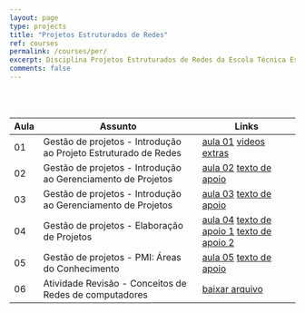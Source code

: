 ```yaml
---
layout: page
type: projects
title: "Projetos Estruturados de Redes"
ref: courses
permalink: /courses/per/
excerpt: Disciplina Projetos Estruturados de Redes da Escola Técnica Estadual Governador Eduardo Campos, São bento do Una-PE.
comments: false
---
```

<br/>

<br/>

| Aula | Assunto | Links |
| -- | ------------ | --- |
| 01 | Gestão de projetos - Introdução ao Projeto Estruturado de Redes|  <a href="{{ site.url }}/assets/arquivos/per/aula01-per.pdf" target="blank" class="btn">aula 01</a> <a href="https://www.youtube.com/playlist?list=PLsJGhs3ZmfHJjJmMJqb7UQjBp9l7qJ844" target="blank" class="btn">videos extras</a>|
| 02 | Gestão de projetos - Introdução ao Gerenciamento de Projetos | <a href="{{ site.url }}/assets/arquivos/per/aula02-per.pdf" target="blank" class="btn">aula 02</a> <a href="{{ site.url }}/assets/arquivos/per/texto-apoio-02.pdf" target="blank" class="btn">texto de apoio</a>| 
| 03 | Gestão de projetos - Introdução ao Gerenciamento de Projetos | <a href="{{ site.url }}/assets/arquivos/per/aula03-per.pdf" target="blank" class="btn">aula 03</a> <a href="{{ site.url }}/assets/arquivos/per/texto-apoio-02.pdf" target="blank" class="btn">texto de apoio</a>| 
| 04 | Gestão de projetos - Elaboração de Projetos | <a href="{{ site.url }}/assets/arquivos/per/aula04-per.pdf" target="blank" class="btn">aula 04</a> <a href="https://asana.com/pt/resources/project-management-phases" target="blank" class="btn">texto de apoio 1</a> <a href="https://escoladesignthinking.echos.cc/blog/2019/11/fases-de-um-projeto/" target="blank" class="btn">texto de apoio 2</a> | 
| 05 | Gestão de projetos - PMI: Áreas do Conhecimento | <a href="{{ site.url }}/assets/arquivos/per/aula05-per.pdf" target="blank" class="btn">aula 05</a> <a href="https://seculoxximinas.com.br/fgv/entenda-as-areas-de-conhecimento-do-pmbok/" target="blank" class="btn">texto de apoio</a>| 
| 06 | Atividade Revisão - Conceitos de Redes de computadores | <a href="{{ site.url }}/assets/arquivos/per/PER2BAT2_PE.pdf" target="blank" class="btn">baixar arquivo</a> | 
